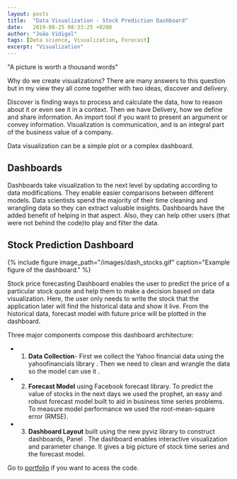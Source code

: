 ```yaml
---
layout: posts
title:  "Data Visualization - Stock Prediction Dashboard"
date:   2019-08-25 08:33:25 +0200
author: "João Vidigal"
tags: [Data science, Visualization, Forecast]
excerpt: "Visualization"
---
```


"A picture is worth a thousand words" 

Why do we create visualizations? 
There are many answers to this question but in my view they all come together with two ideas, discover and delivery.

Discover is finding ways to process and calculate the data, how to reason about it or even see it in a context. Then we have Delivery, how we define and share information. An import tool if you want to present an argument or convey information.
Visualization is communication, and is an integral part of the business value of a company.

Data visualization can be a simple plot or a complex dashboard. 

## Dashboards

Dashboards take visualization to the next level by updating  according to data modifications. They enable easier comparisons between different models. Data scientists spend the majority of their time cleaning and wrangling data so they can extract valuable insights. Dashboards have the added benefit of helping in that aspect. Also, they can help other users (that were not behind the code)to play and filter the data.

## Stock Prediction Dashboard

{% include figure image_path="/images/dash_stocks.gif"  caption="Example figure of the dashboard." %}

Stock price forecasting Dashboard enables the user to predict the price of a particular stock quote and help them to make a decision based on data visualization. Here, the user only needs to write the stock that the application later will find the historical data and show it live.
From the historical data, forecast model with future price will be plotted in the dashboard. 

Three major components compose this dashboard architecture:

* 1. **Data Collection**- First we collect the Yahoo financial data using the yahoofinancials library . Then we need to clean and wrangle the data so the model can use it .

* 2. **Forecast Model** using Facebook forecast library. To predict the value of stocks in the next days we used the prophet, an easy and robust forecast model built to aid in business time series problems. To measure model performance we used  the root-mean-square error (RMSE). 

* 3. **Dashboard Layout** built using the new pyviz library to construct dashboards, Panel . The dashboard enables interactive visualization and parameter change. It gives a big picture of stock time series and the forecast model. 

Go to [portfolio](/portfolio/) if you want to acess the code.